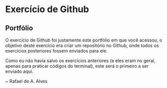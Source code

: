 # Exercício de Github

## Portfólio

O exercício de Github foi justamente este portfólio em que você acessou, o objetivo deste exercício era criar um repositório no Github, onde todos os exercícios posteriores fossem enviados para ele.

Como eu não havia salvo os exercícios anteriores (e eles eram no geral, apenas para praticar códigos do terminal), este será o primeiro a ser enviado aqui.

~ Rafael de A. Alves